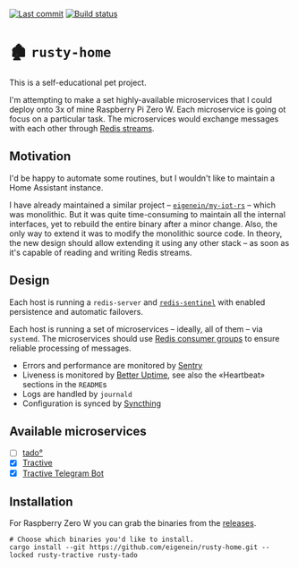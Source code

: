 [![Last commit](https://img.shields.io/github/last-commit/eigenein/rusty-home?logo=github)](https://github.com/eigenein/rusty-home/commits/master)
[![Build status](https://github.com/eigenein/rusty-home/actions/workflows/check.yaml/badge.svg)](https://github.com/eigenein/rusty-home/actions)

# 🏚 `rusty-home`

This is a self-educational pet project.

I'm attempting to make a set highly-available microservices that I could deploy onto 3x of mine Raspberry Pi Zero W. Each microservice is going ot focus on a particular task. The microservices would exchange messages with each other through [Redis streams](https://redis.io/docs/manual/data-types/streams/).

## Motivation

I'd be happy to automate some routines, but I wouldn't like to maintain a Home Assistant instance.

I have already maintained a similar project – [`eigenein/my-iot-rs`](https://github.com/eigenein/my-iot-rs) – which was monolithic. But it was quite time-consuming to maintain all the internal interfaces, yet to rebuild the entire binary after a minor change. Also, the only way to extend it was to modify the monolithic source code. In theory, the new design should allow extending it using any other stack – as soon as it's capable of reading and writing Redis streams.

## Design

Each host is running a `redis-server` and [`redis-sentinel`](https://redis.io/docs/manual/sentinel/) with enabled persistence and automatic failovers.

Each host is running a set of microservices – ideally, all of them – via `systemd`. The microservices should use [Redis consumer groups](https://redis.io/docs/manual/data-types/streams/#consumer-groups) to ensure reliable processing of messages.

- Errors and performance are monitored by [Sentry](https://sentry.io/)
- Liveness is monitored by [Better Uptime](https://betteruptime.com/), see also the «Heartbeat» sections in the `README`s
- Logs are handled by `journald`
- Configuration is synced by [Syncthing](https://syncthing.net/)

## Available microservices

- [ ] [tado°](rusty-tado)
- [x] [Tractive](rusty-tractive)
- [x] [Tractive Telegram Bot](rusty-tractive-telegram-bot)

## Installation

For Raspberry Zero W you can grab the binaries from the [releases](https://github.com/eigenein/rusty-home/releases).

```shell
# Choose which binaries you'd like to install.
cargo install --git https://github.com/eigenein/rusty-home.git --locked rusty-tractive rusty-tado
```
